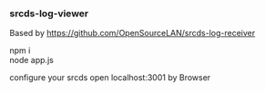 ### srcds-log-viewer

Based by https://github.com/OpenSourceLAN/srcds-log-receiver

npm i  
node app.js  
  
configure your srcds
open localhost:3001 by Browser
